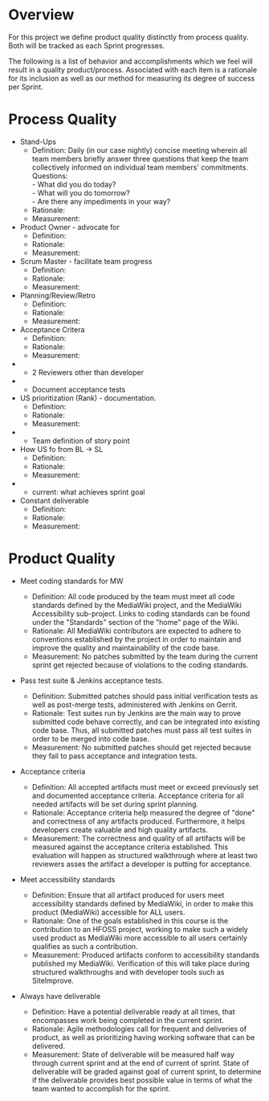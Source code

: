 # Overview 
For this project we define product quality distinctly from process quality.  Both will be tracked as each Sprint progresses.  

The following is a list of behavior and accomplishments which we feel will result in a quality product/process.  Associated with each item is a rationale for its inclusion as well as our method for measuring its degree of success per Sprint.

# Process Quality
* Stand-Ups 
    * Definition: Daily (in our case nightly) concise meeting wherein all team members briefly answer three 
                  questions that keep the team collectively informed on individual team members' commitments.<br/>
                  Questions:  
                      - What did you do today?  
                      - What will you do tomorrow?  
                      - Are there any impediments in your way?
    * Rationale:  
    * Measurement:
* Product Owner - advocate for
    * Definition:
    * Rationale:
    * Measurement:
* Scrum Master - facilitate team progress
    * Definition:
    * Rationale:
    * Measurement:
* Planning/Review/Retro
    * Definition:
    * Rationale:
    * Measurement:
* Acceptance Critera
    * Definition:
    * Rationale:
    * Measurement:
* * 2 Reviewers other than developer
* * Document acceptance tests
* US prioritization (Rank) - documentation.
    * Definition:
    * Rationale:
    * Measurement:
* * Team definition of story point 
* How US fo from BL -> SL
    * Definition:
    * Rationale:
    * Measurement:
* * current: what achieves sprint goal
* Constant deliverable
    * Definition:
    * Rationale:
    * Measurement:

# Product Quality
* Meet coding standards for MW 
    * Definition: All code produced by the team must meet all code standards defined by the MediaWiki project, and the 
                  MediaWiki Accessibility sub-project. Links to coding standards can be found under the "Standards" 
                  section of the "home" page of the Wiki.
    * Rationale: All MediaWiki contributors are expected to adhere to conventions established by the project in order to 
                 maintain and improve the quality and maintainability of the code base.
    * Measurement: No patches submitted by the team during the current sprint get rejected because of violations to the 
                   coding standards.
* Pass test suite & Jenkins acceptance tests. 
    * Definition: Submitted patches should pass initial verification tests as well as post-merge tests, administered with 
                  Jenkins on Gerrit.
    * Rationale: Test suites run by Jenkins are the main way to prove submitted code behave correctly, and can be 
                 integrated into existing code base. Thus, all submitted patches must pass all test suites in order to be 
                 merged into code base.
    * Measurement: No submitted patches should get rejected because they fail to pass acceptance and integration tests.

* Acceptance criteria
    * Definition: All accepted artifacts must meet or exceed previously set and documented acceptance criteria. Acceptance 
                  criteria for all needed artifacts will be set during sprint planning.
    * Rationale: Acceptance criteria help measured the degree of "done" and correctness of any artifacts produced. 
                 Furthermore, it helps developers create valuable and high quality artifacts.
    * Measurement: The correctness and quality of all artifacts will be measured against the acceptance criteria 
                   established. This evaluation will happen as structured walkthrough where at least two reviewers asses 
                   the artifact a developer is putting for acceptance.

* Meet accessibility standards
    * Definition: Ensure that all artifact produced for users meet accessibility standards defined by MediaWiki, in order 
                  to make this product (MediaWiki) accessible for ALL users.
    * Rationale: One of the goals established in this course is the contribution to an HFOSS project, working to make such 
                 a widely used product as MediaWiki more accessible to all users certainly qualifies as such a 
                 contribution.
    * Measurement: Produced artifacts conform to accessibility standards published my MediaWiki. Verification of this will 
                   take place during structured walkthroughs and with developer tools such as SiteImprove.

* Always have deliverable
    * Definition: Have a potential deliverable ready at all times, that encompasses work being completed in the current 
                  sprint.
    * Rationale: Agile methodologies call for frequent and deliveries of product, as well as prioritizing having working 
                 software that can be delivered.
    * Measurement: State of deliverable will be measured half way through current sprint and at the end of current of 
                   sprint. State of deliverable will be graded against goal of current sprint, to determine if the 
                   deliverable provides best possible value in terms of what the team wanted to accomplish for the sprint.